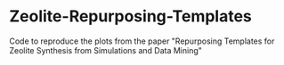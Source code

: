 # Zeolite-Repurposing-Templates
Code to reproduce the plots from the paper "Repurposing Templates for Zeolite Synthesis from Simulations and Data Mining"
